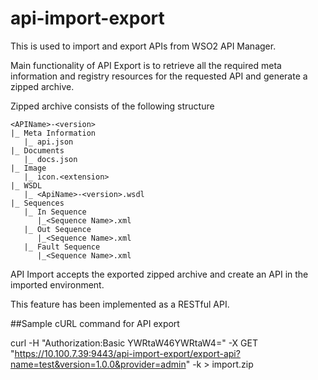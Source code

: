 # api-import-export

This is used to import and export APIs from WSO2 API Manager.

Main functionality of API Export is to retrieve all the required meta information and registry
resources for the requested API and generate a zipped archive.

Zipped archive consists of the following structure

    <APIName>-<version>
    |_ Meta Information
       |_ api.json
    |_ Documents
       |_ docs.json
    |_ Image
       |_ icon.<extension>
    |_ WSDL
       |_ <ApiName>-<version>.wsdl
    |_ Sequences
       |_ In Sequence
          |_<Sequence Name>.xml
       |_ Out Sequence
          |_<Sequence Name>.xml
       |_ Fault Sequence
          |_<Sequence Name>.xml

API Import accepts the exported zipped archive and create an API in the imported environment.

This feature has been implemented as a RESTful API.

##Sample cURL command for API export

curl -H "Authorization:Basic YWRtaW46YWRtaW4=" -X GET "https://10.100.7.39:9443/api-import-export/export-api?name=test&version=1.0.0&provider=admin"  -k > import.zip


